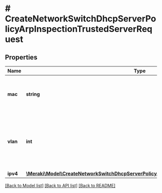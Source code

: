 # # CreateNetworkSwitchDhcpServerPolicyArpInspectionTrustedServerRequest

## Properties

Name | Type | Description | Notes
------------ | ------------- | ------------- | -------------
**mac** | **string** | The mac address of the trusted server being added |
**vlan** | **int** | The VLAN of the trusted server being added. It must be between 1 and 4094 |
**ipv4** | [**\Meraki\Model\CreateNetworkSwitchDhcpServerPolicyArpInspectionTrustedServerRequestIpv4**](CreateNetworkSwitchDhcpServerPolicyArpInspectionTrustedServerRequestIpv4.md) |  |

[[Back to Model list]](../../README.md#models) [[Back to API list]](../../README.md#endpoints) [[Back to README]](../../README.md)
